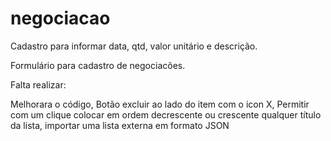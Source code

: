 # negociacao
Cadastro para informar data, qtd, valor unitário e descrição.

Formulário para cadastro de negociacões.

Falta realizar:

Melhorara o código,
Botão excluir ao lado do item com o icon X,
Permitir com um clique colocar em ordem decrescente ou crescente qualquer título da lista,
importar uma lista externa em formato JSON
